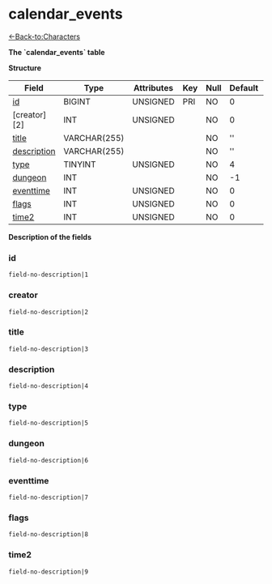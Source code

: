 # calendar\_events

[<-Back-to:Characters](database-characters.md)

**The \`calendar\_events\` table**

**Structure**

| Field            | Type         | Attributes | Key | Null | Default | Extra | Comment  |
|----------------- |------------- |------------|-----|------|---------|-------|--------- |
| [id][1]          | BIGINT       | UNSIGNED   | PRI | NO   | 0       |       |          |
| [creator][2]     | INT          | UNSIGNED   |     | NO   | 0       |       |          |
| [title][3]       | VARCHAR(255) |            |     | NO   | ''      |       |          |
| [description][4] | VARCHAR(255) |            |     | NO   | ''      |       |          |
| [type][5]        | TINYINT      | UNSIGNED   |     | NO   | 4       |       |          |
| [dungeon][6]     | INT          |            |     | NO   | -1      |       |          |
| [eventtime][7]   | INT          | UNSIGNED   |     | NO   | 0       |       |          |
| [flags][8]       | INT          | UNSIGNED   |     | NO   | 0       |       |          |
| [time2][9]       | INT          | UNSIGNED   |     | NO   | 0       |       |          |

[1]: #id
[3]: #creator
[4]: #title
[5]: #description
[6]: #type
[7]: #dungeon
[8]: #eventtime
[9]: #flags
[10]: #time2

**Description of the fields**

### id

`field-no-description|1`

### creator

`field-no-description|2`

### title

`field-no-description|3`

### description

`field-no-description|4`

### type

`field-no-description|5`

### dungeon

`field-no-description|6`

### eventtime

`field-no-description|7`

### flags

`field-no-description|8`

### time2

`field-no-description|9`

